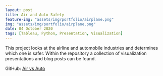 ```yaml
---
layout: post
title: Air and Auto Safety
feature-img: "assets/img/portfolio/airplane.png"
img: "assets/img/portfolio/airplane.png"
date: 04 October 2020
tags: [Tableau, Python, Presentation, Visualization]
---
```


This project looks at the airline and automobile industries and determines which one is safer. Within the repository a collection of visualization presentations and blog posts can be found.

GitHub:
[Air vs Auto](https://github.com/knmoses/DSC640-Air-vs-Auto-Safety)
